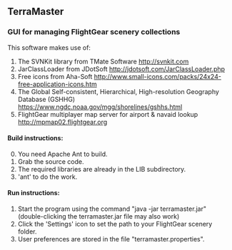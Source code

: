 ## TerraMaster
### GUI for managing FlightGear scenery collections

This software makes use of:

1. The SVNKit library from TMate Software
http://svnkit.com
2. JarClassLoader from JDotSoft
http://jdotsoft.com/JarClassLoader.php
3. Free icons from Aha-Soft
http://www.small-icons.com/packs/24x24-free-application-icons.htm
4. The Global Self-consistent, Hierarchical, High-resolution Geography Database (GSHHG)
https://www.ngdc.noaa.gov/mgg/shorelines/gshhs.html
5. FlightGear multiplayer map server for airport & navaid lookup
http://mpmap02.flightgear.org

#### Build instructions:
0. You need Apache Ant to build.
1. Grab the source code.
2. The required libraries are already in the LIB subdirectory.
3. 'ant' to do the work.

#### Run instructions:
1. Start the program using the command "java -jar terramaster.jar"
   (double-clicking the terramaster.jar file may also work)
2. Click the 'Settings' icon to set the path to your FlightGear scenery folder.
3. User preferences are stored in the file "terramaster.properties".
